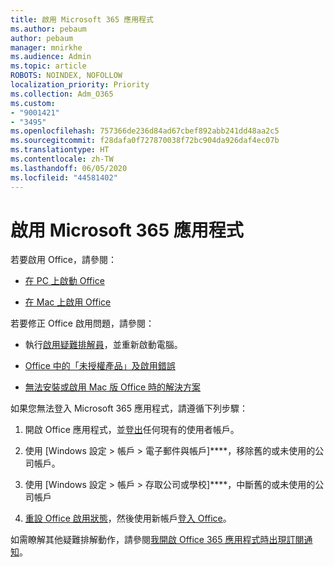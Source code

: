 ```yaml
---
title: 啟用 Microsoft 365 應用程式
ms.author: pebaum
author: pebaum
manager: mnirkhe
ms.audience: Admin
ms.topic: article
ROBOTS: NOINDEX, NOFOLLOW
localization_priority: Priority
ms.collection: Adm_O365
ms.custom:
- "9001421"
- "3495"
ms.openlocfilehash: 757366de236d84ad67cbef892abb241dd48aa2c5
ms.sourcegitcommit: f28dafa0f727870038f72bc904da926daf4ec07b
ms.translationtype: HT
ms.contentlocale: zh-TW
ms.lasthandoff: 06/05/2020
ms.locfileid: "44581402"
---
```

# <a name="activating-microsoft-365-apps"></a>啟用 Microsoft 365 應用程式

若要啟用 Office，請參閱：

- [在 PC 上啟動 Office](https://support.office.com/article/activate-office-5bd38f38-db92-448b-a982-ad170b1e187e) 

- [在 Mac 上啟用 Office](https://support.office.com/article/activate-office-for-mac-7f6646b1-bb14-422a-9ad4-a53410fcefb2)

若要修正 Office 啟用問題，請參閱：

- 執行[啟用疑難排解員](https://aka.ms/SARA-OfficeActivation-Alchemy)，並重新啟動電腦。
- [Office 中的「未授權產品」及啟用錯誤](https://support.office.com/article/unlicensed-product-and-activation-errors-in-office-0d23d3c0-c19c-4b2f-9845-5344fedc4380)

- [無法安裝或啟用 Mac 版 Office 時的解決方案](https://support.office.com/article/what-to-try-if-you-can-t-install-or-activate-office-for-mac-5efba2b4-b1e6-4e5f-bf3c-6ab945d03dea)

如果您無法登入 Microsoft 365 應用程式，請遵循下列步驟：

1. 開啟 Office 應用程式，並[登出](https://go.microsoft.com/fwlink/?linkid=2114082)任何現有的使用者帳戶。

2. 使用 [Windows 設定 > 帳戶 > 電子郵件與帳戶]****，移除舊的或未使用的公司帳戶。

3. 使用 [Windows 設定 > 帳戶 > 存取公司或學校]****，中斷舊的或未使用的公司帳戶

4. [重設 Office 啟用狀態](https://docs.microsoft.com/office365/troubleshoot/activation/reset-office-365-proplus-activation-state)，然後使用新帳戶[登入 Office](https://support.office.com/article/sign-in-to-office-b9582171-fd1f-4284-9846-bdd72bb28426)。

如需瞭解其他疑難排解動作，請參閱[我開啟 Office 365 應用程式時出現訂閱通知](https://support.office.com/article/a-subscription-notice-appears-when-i-open-an-office-365-application-4cabe32c-f594-4c0e-9191-3d3ade10cceb)。
